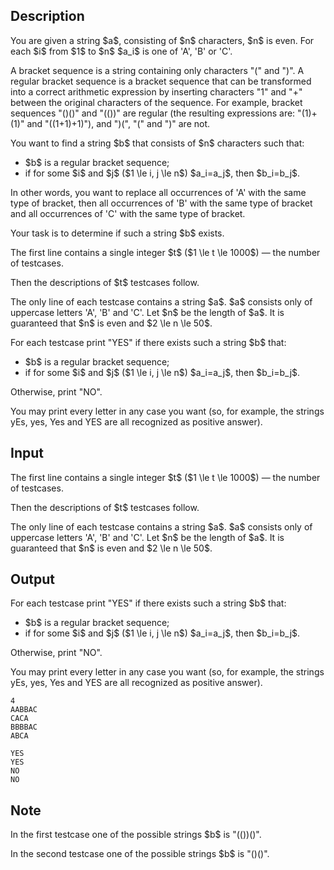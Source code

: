 ## Description

<div><p>You are given a string $a$, consisting of $n$ characters, $n$ is even. For each $i$ from $1$ to $n$ $a_i$ is one of '<span class="tex-font-style-tt">A</span>', '<span class="tex-font-style-tt">B</span>' or '<span class="tex-font-style-tt">C</span>'.</p><p>A bracket sequence is a string containing only characters "<span class="tex-font-style-tt">(</span>" and "<span class="tex-font-style-tt">)</span>". A regular bracket sequence is a bracket sequence that can be transformed into a correct arithmetic expression by inserting characters "<span class="tex-font-style-tt">1</span>" and "<span class="tex-font-style-tt">+</span>" between the original characters of the sequence. For example, bracket sequences "<span class="tex-font-style-tt">()()</span>" and "<span class="tex-font-style-tt">(())</span>" are regular (the resulting expressions are: "<span class="tex-font-style-tt">(1)+(1)</span>" and "<span class="tex-font-style-tt">((1+1)+1)</span>"), and "<span class="tex-font-style-tt">)(</span>", "<span class="tex-font-style-tt">(</span>" and "<span class="tex-font-style-tt">)</span>" are not.</p><p>You want to find a string $b$ that consists of $n$ characters such that: </p><ul> <li> $b$ is a regular bracket sequence; </li><li> if for some $i$ and $j$ ($1 \le i, j \le n$) $a_i=a_j$, then $b_i=b_j$. </li></ul><p>In other words, you want to replace all occurrences of '<span class="tex-font-style-tt">A</span>' with the same type of bracket, then all occurrences of '<span class="tex-font-style-tt">B</span>' with the same type of bracket and all occurrences of '<span class="tex-font-style-tt">C</span>' with the same type of bracket.</p><p>Your task is to determine if such a string $b$ exists.</p></div><div class="input-specification"><p>The first line contains a single integer $t$ ($1 \le t \le 1000$)&nbsp;— the number of testcases.</p><p>Then the descriptions of $t$ testcases follow.</p><p>The only line of each testcase contains a string $a$. $a$ consists only of uppercase letters '<span class="tex-font-style-tt">A</span>', '<span class="tex-font-style-tt">B</span>' and '<span class="tex-font-style-tt">C</span>'. Let $n$ be the length of $a$. It is guaranteed that $n$ is even and $2 \le n \le 50$.</p></div><div class="output-specification"><p>For each testcase print "<span class="tex-font-style-tt">YES</span>" if there exists such a string $b$ that: </p><ul> <li> $b$ is a regular bracket sequence; </li><li> if for some $i$ and $j$ ($1 \le i, j \le n$) $a_i=a_j$, then $b_i=b_j$. </li></ul><p>Otherwise, print "<span class="tex-font-style-tt">NO</span>".</p><p>You may print every letter in any case you want (so, for example, the strings <span class="tex-font-style-tt">yEs</span>, <span class="tex-font-style-tt">yes</span>, <span class="tex-font-style-tt">Yes</span> and <span class="tex-font-style-tt">YES</span> are all recognized as positive answer).</p></div>

## Input

<p>The first line contains a single integer $t$ ($1 \le t \le 1000$)&nbsp;— the number of testcases.</p><p>Then the descriptions of $t$ testcases follow.</p><p>The only line of each testcase contains a string $a$. $a$ consists only of uppercase letters '<span class="tex-font-style-tt">A</span>', '<span class="tex-font-style-tt">B</span>' and '<span class="tex-font-style-tt">C</span>'. Let $n$ be the length of $a$. It is guaranteed that $n$ is even and $2 \le n \le 50$.</p>

## Output

<p>For each testcase print "<span class="tex-font-style-tt">YES</span>" if there exists such a string $b$ that: </p><ul> <li> $b$ is a regular bracket sequence; </li><li> if for some $i$ and $j$ ($1 \le i, j \le n$) $a_i=a_j$, then $b_i=b_j$. </li></ul><p>Otherwise, print "<span class="tex-font-style-tt">NO</span>".</p><p>You may print every letter in any case you want (so, for example, the strings <span class="tex-font-style-tt">yEs</span>, <span class="tex-font-style-tt">yes</span>, <span class="tex-font-style-tt">Yes</span> and <span class="tex-font-style-tt">YES</span> are all recognized as positive answer).</p>





```input1
4
AABBAC
CACA
BBBBAC
ABCA
```




```output1
YES
YES
NO
NO
```



## Note

<p>In the first testcase one of the possible strings $b$ is "<span class="tex-font-style-tt">(())()</span>".</p><p>In the second testcase one of the possible strings $b$ is "<span class="tex-font-style-tt">()()</span>".</p>
